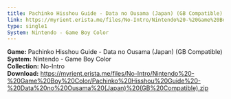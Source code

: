 ```yaml
---
title: Pachinko Hisshou Guide - Data no Ousama (Japan) (GB Compatible)
link: https://myrient.erista.me/files/No-Intro/Nintendo%20-%20Game%20Boy%20Color/Pachinko%20Hisshou%20Guide%20-%20Data%20no%20Ousama%20(Japan)%20(GB%20Compatible).zip
type: single1
System: Nintendo - Game Boy Color
---
```

<b>Game:</b> Pachinko Hisshou Guide - Data no Ousama (Japan) (GB Compatible)<br>
<b>System:</b> Nintendo - Game Boy Color<br>
<b>Collection:</b> No-Intro<br>
<b>Download:</b> https://myrient.erista.me/files/No-Intro/Nintendo%20-%20Game%20Boy%20Color/Pachinko%20Hisshou%20Guide%20-%20Data%20no%20Ousama%20(Japan)%20(GB%20Compatible).zip